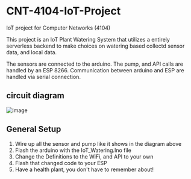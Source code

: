 # CNT-4104-IoT-Project
IoT project for Computer Networks (4104)

This project is an IoT Plant Watering System that utilizes a entirely serverless backend to make choices on watering based collectd sensor data, and local data.

The sensors are connected to the arduino.
The pump, and API calls are handled by an ESP 8266.
Communication between arduino and ESP are handled via serial connection.

## circuit diagram
![image](https://user-images.githubusercontent.com/62119663/201561058-4b6ac088-5577-4c00-a2a0-68c0264e078d.png)

## General Setup

1) Wire up all the sensor and pump like it shows in the diagram above
2) Flash the arduino with the IoT_Watering.Ino file
3) Change the Definitions to the WiFi, and API to your own
4) Flash that changed code to your ESP
5) Have a health plant, you don't have to remember about!
